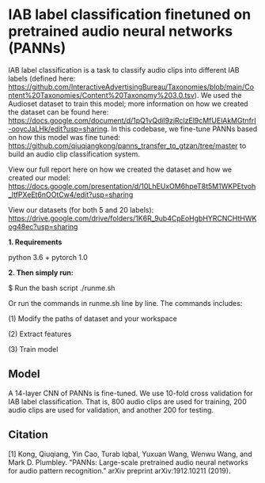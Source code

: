 # IAB label classification finetuned on pretrained audio neural networks (PANNs)

IAB label classification is a task to classify audio clips into different IAB labels (defined here: https://github.com/InteractiveAdvertisingBureau/Taxonomies/blob/main/Content%20Taxonomies/Content%20Taxonomy%203.0.tsv). We used the Audioset dataset to train this model; more information on how we created the dataset can be found here: https://docs.google.com/document/d/1pQ1vQdil9zjRclzEl9cMfUElAkMGtnfrI-ooycJaLHk/edit?usp=sharing. In this codebase, we fine-tune PANNs based on how this model was fine tuned: https://github.com/qiuqiangkong/panns_transfer_to_gtzan/tree/master to build an audio clip classification system.

View our full report here on how we created the dataset and how we created our model: https://docs.google.com/presentation/d/10LhEUxOM6hpeT8t5M1WKPEtvoh_ltfPXeEt6nOOtCw4/edit?usp=sharing

View our datasets (for both 5 and 20 labels): https://drive.google.com/drive/folders/1K6R_9ub4CpEoHgbHYRCNCHtHWKog48ec?usp=sharing

**1. Requirements** 

python 3.6 + pytorch 1.0

**2. Then simply run:**

$ Run the bash script ./runme.sh

Or run the commands in runme.sh line by line. The commands includes:

(1) Modify the paths of dataset and your workspace

(2) Extract features

(3) Train model

## Model
A 14-layer CNN of PANNs is fine-tuned. We use 10-fold cross validation for IAB label classification. That is, 800 audio clips are used for training, 200 audio clips are used for validation, and another 200 for testing.

## Citation

[1] Kong, Qiuqiang, Yin Cao, Turab Iqbal, Yuxuan Wang, Wenwu Wang, and Mark D. Plumbley. "PANNs: Large-scale pretrained audio neural networks for audio pattern recognition." arXiv preprint arXiv:1912.10211 (2019).
